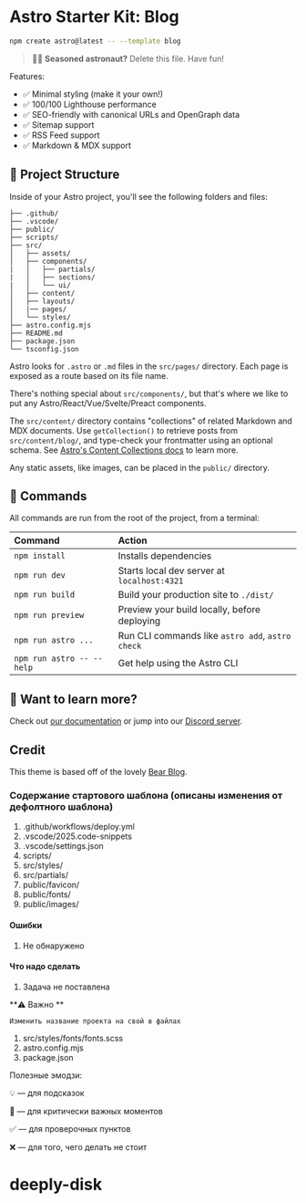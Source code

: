# Astro Starter Kit: Blog

```sh
npm create astro@latest -- --template blog
```

> 🧑‍🚀 **Seasoned astronaut?** Delete this file. Have fun!

Features:

-   ✅ Minimal styling (make it your own!)
-   ✅ 100/100 Lighthouse performance
-   ✅ SEO-friendly with canonical URLs and OpenGraph data
-   ✅ Sitemap support
-   ✅ RSS Feed support
-   ✅ Markdown & MDX support

## 🚀 Project Structure

Inside of your Astro project, you'll see the following folders and files:

```text
├── .github/
├── .vscode/
├── public/
├── scripts/
├── src/
│   ├── assets/
│   ├── components/
|   │   ├── partials/
|   │   ├── sections/
|   │   └── ui/
│   ├── content/
│   ├── layouts/
│   |── pages/
│   └── styles/
├── astro.config.mjs
├── README.md
├── package.json
└── tsconfig.json
```

Astro looks for `.astro` or `.md` files in the `src/pages/` directory. Each page is exposed as a route based on its file name.

There's nothing special about `src/components/`, but that's where we like to put any Astro/React/Vue/Svelte/Preact components.

The `src/content/` directory contains "collections" of related Markdown and MDX documents. Use `getCollection()` to retrieve posts from `src/content/blog/`, and type-check your frontmatter using an optional schema. See [Astro's Content Collections docs](https://docs.astro.build/en/guides/content-collections/) to learn more.

Any static assets, like images, can be placed in the `public/` directory.

## 🧞 Commands

All commands are run from the root of the project, from a terminal:

| Command                   | Action                                           |
| :------------------------ | :----------------------------------------------- |
| `npm install`             | Installs dependencies                            |
| `npm run dev`             | Starts local dev server at `localhost:4321`      |
| `npm run build`           | Build your production site to `./dist/`          |
| `npm run preview`         | Preview your build locally, before deploying     |
| `npm run astro ...`       | Run CLI commands like `astro add`, `astro check` |
| `npm run astro -- --help` | Get help using the Astro CLI                     |

## 👀 Want to learn more?

Check out [our documentation](https://docs.astro.build) or jump into our [Discord server](https://astro.build/chat).

## Credit

This theme is based off of the lovely [Bear Blog](https://github.com/HermanMartinus/bearblog/).

### Содержание стартового шаблона (описаны изменения от дефолтного шаблона)

1. .github/workflows/deploy.yml
2. .vscode/2025.code-snippets
3. .vscode/settings.json
4. scripts/
5. src/styles/
6. src/partials/
7. public/favicon/
8. public/fonts/
9. public/images/

#### Ошибки

1. Не обнаружено

#### Что надо сделать

1. Задача не поставлена

**⚠️ Важно **

`Изменить название проекта на свой в файлах`

1. src/styles/fonts/fonts.scss
1. astro.config.mjs
1. package.json

Полезные эмодзи:

💡 — для подсказок

🚨 — для критически важных моментов

✅ — для проверочных пунктов

❌ — для того, чего делать не стоит
# deeply-disk
